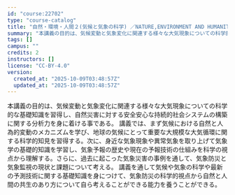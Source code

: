 ```yaml
---
id: "course:22702"
type: "course-catalog"
title: "自然・環境・人間２(気候と気象の科学) ／NATURE,ENVIRONMENT AND HUMANITY2(SCIENCES OF CLIMATE AND METEOROLOGY)"
summary: "本講義の目的は、気候変動と気象変化に関連する様々な大気現象についての科学的な基礎知識を習得し、自然災害に対する安全安心な持続的社会システムの構築に関する分析力を身に着ける事である。 講義では、まず気候における自然と人為的変動のメカニズムを学…"
tags: []
campus: ""
credits: 2
instructors: []
license: "CC-BY-4.0"
version:
  created_at: "2025-10-09T03:48:57Z"
  updated_at: "2025-10-09T03:48:57Z"
---
```

本講義の目的は、気候変動と気象変化に関連する様々な大気現象についての科学的な基礎知識を習得し、自然災害に対する安全安心な持続的社会システムの構築に関する分析力を身に着ける事である。 講義では、まず気候における自然と人為的変動のメカニズムを学び、地球の気候にとって重要な大規模な大気循環に関する科学的知見を習得する。次に、身近な気象現象や異常気象を取り上げて気象学の基礎的知識を学習し、気象予報の歴史や現在の予報技術の仕組みを科学の視点から理解する。さらに、過去に起こった気象災害の事例を通して、気象防災と気象監視の現状と課題について考える。 講義を通して気候や気象の科学や最新の予測技術に関する基礎知識を身につけて、気象防災の科学的視点から自然と人間の共生のあり方について自ら考えることができる能力を養うことができる。

